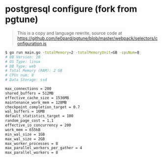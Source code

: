 # postgresql configure (fork from pgtune)

> This is a copy and language rewrite, source code at https://github.com/le0pard/pgtune/blob/master/webpack/selectors/configuration.js

```bash
$ go run main.go -totalMemory=2 -totalMemoryUnit=GB -cpuNum=8
# DB Version: 10
# OS Type: linux
# DB Type: web
# Total Memory (RAM): 2 GB
# CPUs num: 8
# Data Storage: ssd

max_connections = 200
shared_buffers = 512MB
effective_cache_size = 1536MB
maintenance_work_mem = 128MB
checkpoint_completion_target = 0.7
wal_buffers = 16MB
default_statistics_target = 100
random_page_cost = 1.1
effective_io_concurrency = 200
work_mem = 655kB
min_wal_size = 1GB
max_wal_size = 2GB
max_worker_processes = 8
max_parallel_workers_per_gather = 4
max_parallel_workers = 8
```

